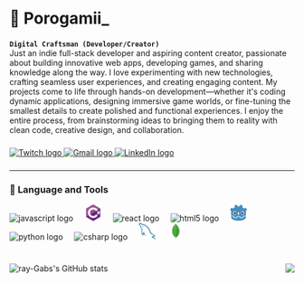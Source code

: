 # 🍊 Porogamii_

**`Digital Craftsman (Developer/Creator)`**
 <br>
Just an indie full-stack developer and aspiring content creator, passionate about building innovative web apps, developing games, and sharing knowledge along the way. I love experimenting with new technologies, crafting seamless user experiences, and creating engaging content. My projects come to life through hands-on development—whether it's coding dynamic applications, designing immersive game worlds, or fine-tuning the smallest details to create polished and functional experiences. I enjoy the entire process, from brainstorming ideas to bringing them to reality with clean code, creative design, and collaboration.

###

<div align="left">
  <a href="https://www.twitch.tv/porogamii_" target="_blank">
    <img src="https://img.shields.io/static/v1?message=Twitch&logo=twitch&label=&color=9146FF&logoColor=white&labelColor=&style=for-the-badge" height="35" alt="Twitch logo" />
  </a>
  <a href="mailto:mtshinigami00@gmail.com">
    <img src="https://img.shields.io/static/v1?message=Gmail&logo=gmail&label=&color=D14836&logoColor=white&labelColor=&style=for-the-badge" height="35" alt="Gmail logo" />
  </a>
  <a href="https://www.linkedin.com/in/rrgabs01/" target="_blank">
    <img src="https://img.shields.io/static/v1?message=LinkedIn&logo=linkedin&label=&color=0077B5&logoColor=white&labelColor=&style=for-the-badge" height="35" alt="LinkedIn logo" />
  </a>
</div>

###

---
<div align="left">
  
  ### 👾 Language and Tools
  <img src="https://cdn.jsdelivr.net/gh/devicons/devicon/icons/javascript/javascript-original.svg" height="30" alt="javascript logo"  />
  <img width="12" />
  <img src="https://github.com/devicons/devicon/blob/v2.16.0/icons/csharp/csharp-original.svg" height="30" alt="Csharp logo"  />
  <img width="12" />
  <img src="https://cdn.jsdelivr.net/gh/devicons/devicon/icons/react/react-original.svg" height="30" alt="react logo"  />
  <img width="12" />
  <img src="https://cdn.jsdelivr.net/gh/devicons/devicon/icons/html5/html5-original.svg" height="30" alt="html5 logo"  />
  <img width="12" />
  <img src="https://github.com/devicons/devicon/blob/v2.16.0/icons/godot/godot-original.svg" height="30" alt="godot logo"  />
  <img width="12" />
  <img src="https://cdn.jsdelivr.net/gh/devicons/devicon/icons/python/python-original.svg" height="30" alt="python logo"  />
  <img width="12" />
  <img src="https://cdn.jsdelivr.net/gh/devicons/devicon/icons/csharp/csharp-original.svg" height="30" alt="csharp logo"  />
   <img width="12" />
  <img src="https://github.com/devicons/devicon/blob/v2.16.0/icons/mysql/mysql-original.svg" height="30" alt="mysql logo"  />
  <img width="12" />
  <img src="https://github.com/devicons/devicon/blob/v2.16.0/icons/mongodb/mongodb-original.svg" height="30" alt="MongoDb logo"  />
  <img width="12" />
</div>

#
<img align="right" height="150" src="https://media2.giphy.com/media/v1.Y2lkPTc5MGI3NjExcTU2ZjgwcjNodXBpNTY3cXB4c2RtOWRyNmh1djV0cjNvbXF5MnNtbSZlcD12MV9pbnRlcm5hbF9naWZfYnlfaWQmY3Q9cw/1stkgpyKSsy1QzKZAg/giphy.gif"  />

![ray-Gabs's GitHub stats](https://github-readme-stats.vercel.app/api?username=ray-Gabs&theme=dark&show_icons=true)


